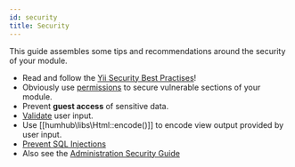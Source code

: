 ```yaml
---
id: security
title: Security
---
```


This guide assembles some tips and recommendations around the security of your module.

- Read and follow the [Yii Security Best Practises](https://www.yiiframework.com/doc/guide/2.0/en/security-best-practices)!
- Obviously use [permissions](permissions.md) to secure vulnerable sections of your module.
- Prevent **guest access** of sensitive data.
- [Validate](https://www.yiiframework.com/doc/guide/2.0/en/input-validation) user input.
- Use [[humhub\libs\Html::encode()]] to encode view output provided by user input.
- [Prevent SQL Injections](https://www.yiiframework.com/doc/guide/2.0/en/security-best-practices#avoiding-sql-injections)
- Also see the [Administration Security Guide](../admin/security.md)


